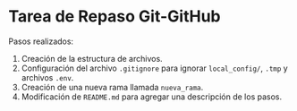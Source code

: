 # Tarea de Repaso Git-GitHub

Pasos realizados:

1. Creación de la estructura de archivos.
2. Configuración del archivo `.gitignore` para ignorar `local_config/`, `.tmp` y archivos `.env`.
3. Creación de una nueva rama llamada `nueva_rama`.
4. Modificación de `README.md` para agregar una descripción de los pasos.
